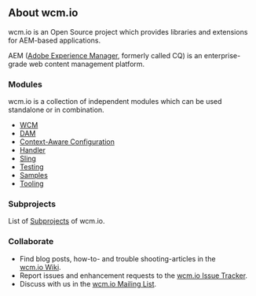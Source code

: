 ## About wcm.io

wcm.io is an Open Source project which provides libraries and extensions for AEM-based applications.

AEM ([Adobe Experience Manager][aem-website], formerly called CQ) is an enterprise-grade web content management platform.


### Modules


<!-- Foamtree graphical module display -->
<div id="visualization-wrapper">
  <link href="css/foamtree-dimensions.css" rel="stylesheet"></link>
  <div id="visualization"></div>
  <script src="js/carrotsearch.foamtree.js"></script>
  <script src="js/hammer.min.js"></script>
  <script src="js/wcm-io-projects-data.js"></script>
</div>


wcm.io is a collection of independent modules which can be used standalone or in combination.

* [WCM](wcm/)
* [DAM](dam/)
* [Context-Aware Configuration](caconfig/)
* [Handler](handler/)
* [Sling](sling/)
* [Testing](testing/)
* [Samples](samples/)
* [Tooling](tooling/)


### Subprojects

List of [Subprojects](https://wcm.io/subprojects.html) of wcm.io.


### Collaborate

* Find blog posts, how-to- and trouble shooting-articles in the [wcm.io&nbsp;Wiki][wcmio-confluence].
* Report issues and enhancement requests to the [wcm.io&nbsp;Issue&nbsp;Tracker][wcmio-jira].
* Discuss with us in the [wcm.io&nbsp;Mailing&nbsp;List][wcmio-mailinglist].



[aem-website]: http://www.adobe.com/solutions/web-experience-management.html
[wcmio-confluence]: https://wcm-io.atlassian.net/wiki/spaces/WCMIO/overview
[wcmio-jira]: https://wcm-io.atlassian.net/
[wcmio-mailinglist]: mailing-lists.html
